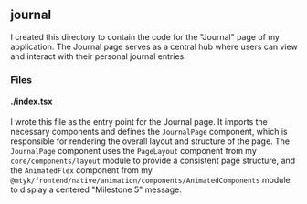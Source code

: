 ## journal

I created this directory to contain the code for the "Journal" page of my application. The Journal page serves as a central hub where users can view and interact with their personal journal entries.

### Files

#### ./index.tsx

I wrote this file as the entry point for the Journal page. It imports the necessary components and defines the `JournalPage` component, which is responsible for rendering the overall layout and structure of the page. The `JournalPage` component uses the `PageLayout` component from my `core/components/layout` module to provide a consistent page structure, and the `AnimatedFlex` component from my `@mtyk/frontend/native/animation/components/AnimatedComponents` module to display a centered "Milestone 5" message.